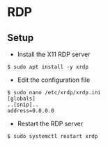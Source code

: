 # RDP

## Setup

- Install the X11 RDP server

`$ sudo apt install -y xrdp`

- Edit the configuration file

```
$ sudo nano /etc/xrdp/xrdp.ini
[globals]
..[snip]..
address=0.0.0.0
```

- Restart the RDP server

`$ sudo systemctl restart xrdp`